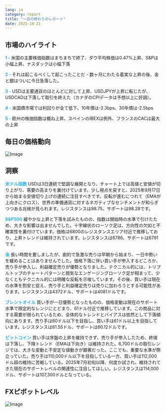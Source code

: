 ```yaml
---
lang: ja
category: report
title: "一日の終わりのレポート"
date: 2025-10-21
---
```



<h2>市場のハイライト</h2>
<strong style="color: #2caef7;">1 - </strong> 米国の主要株価指数はまちまちで終了、ダウ平均株価は0.47%上昇、S&Pは小幅上昇、ナスダックは小幅下落

<strong style="color: #2caef7;">2 - </strong> それは起こるべくして起こったことだ - 数ヶ月にわたる着実な上昇の後、金と銀はついに今日急落した。

<strong style="color: #2caef7;">3 - </strong> USDは主要通貨のほとんどに対して上昇、USDJPYが上昇に転じたが、USDCADは下落して取引を終えた（カナダのCPIデータは予想以上に好調）。

<strong style="color: #2caef7;">4 - </strong> 米国債市場では利回りが全て低下、10年債は-2.3bps、30年債は-2.5bps

<strong style="color: #2caef7;">5 - </strong> 欧州の株価指数は概ね上昇、スペインのIBEXは例外、フランスのCACは最大の上昇



<h2>毎日の価格動向</h2>
<img src="https://markleighedu.github.io/img/Oct-2025/21-Oct-2025/price.jpg" alt="Image"/>

<h2>洞察</h2>
<strong style="color: #2caef7;">米ドル指数</strong> USDは3日連続で堅調な展開となり、チャート上では高値と安値が切り上がり、需要の高まりを裏付けています。少し視点を戻すと、2025年9月17日から始まる安値切り上げの連続に注目すべきです。反転が進むにつれて（EMAが上向きにクロス）、世界の準備通貨に対するネガティブなセンチメントが和らぎつつある兆候が見られます。レジスタンスは98.75、サポートは98.28です。

<strong style="color: #2caef7;">S&P500</strong> 緩やかな上昇と下落を試みたものの、指数は開始時の水準で引けたため、大きな影響は出ませんでした。十字線状のローソク足は、方向性の欠如と不確実性を裏付けています。価格は6800のレジスタンスエリア付近で推移しており、上昇トレンドは維持されています。レジスタンスは6786、サポートは6791です。

<strong style="color: #2caef7;">金</strong> 長い時間を要しましたが、劇的で急激な売りは早朝から始まり、一日中勢いを緩めることはありませんでした。価格下落に伴い買い手が参入するどころか、売り手が参入し、利益確定売りが優勢となりました。テクニカル的には、トリプルトップのチャートパターンと弱気なエンゲージングローソク足が相まって、少なくともテクニカル的には明確な反転を示唆しています。その後、買い手は現在の水準を割安と捉え、売り手と利益確定売りは売りに加わろうとする可能性があります。レジスタンスは4372ドル、サポートは4081ドルです。

<strong style="color: #2caef7;">ブレントオイル</strong> 買い手が一日優勢となったものの、価格変動は現在のサポート水準で限定的なレンジにとどまり、61ドル付近で推移しています。この商品に対する需要が限られているため、全体的なトレンドとバイアスは依然として下落傾向にあります。売り手は60ドル以下を目指し、買い手は61ドル以上を目指しています。レジスタンスは61.55ドル、サポートは60.12ドルです。

<strong style="color: #2caef7;">ビットコイン</strong> 買い手は序盤の上昇を維持できず、売り手が参入したため、終値は下落し、下降トレンド（EMAは下向き）は維持された。6,700ドルの取引レンジでは、大きな変動と不安定な値動きが顕著だった。ここでも、重要な水準が際立っていた。売り手は110,000ドル以下を目指している一方、買い手は112,000ドル超の維持に苦戦している。2025年7月初旬以降、何度か試され、維持されてきた現在のサポートレベルの関連性に注目してほしい。レジスタンスは114,000ドル、サポートは107,300ドルとなっている。



<h2>FXピボットレベル</h2>
<img src="https://markleighedu.github.io/img/Oct-2025/21-Oct-2025/pivot.jpg" alt="Image"/>
